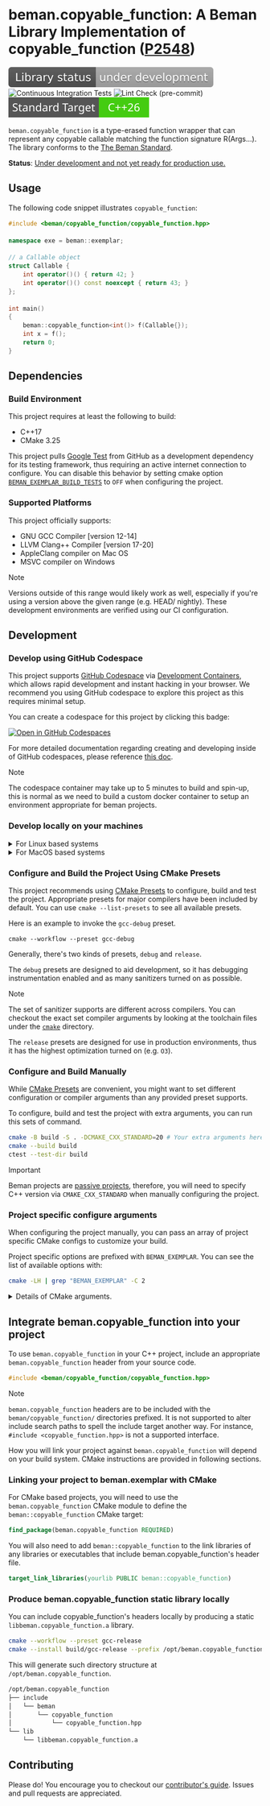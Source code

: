 # beman.copyable\_function: A Beman Library Implementation of copyable_function ([P2548](https://wg21.link/P2548))

<!--
SPDX-License-Identifier: Apache-2.0 WITH LLVM-exception
-->

<!-- markdownlint-disable -->
![Library Status](https://raw.githubusercontent.com/bemanproject/beman/refs/heads/main/images/badges/beman_badge-beman_library_under_development.svg)
![Continuous Integration Tests](https://github.com/bemanproject/exemplar/actions/workflows/ci_tests.yml/badge.svg) ![Lint Check (pre-commit)](https://github.com/bemanproject/exemplar/actions/workflows/pre-commit.yml/badge.svg)
![Target Standard](https://github.com/bemanproject/beman/blob/main/images/badges/cpp26.svg)
<!-- markdownlint-enable -->


`beman.copyable_function` is a type-erased function wrapper that can represent any copyable callable matching
the function signature R(Args...). The library conforms to the [The Beman Standard](https://github.com/bemanproject/beman/blob/main/docs/BEMAN_STANDARD.md).

**Status**: [Under development and not yet ready for production use.](https://github.com/bemanproject/beman/blob/main/docs/BEMAN_LIBRARY_MATURITY_MODEL.md#under-development-and-not-yet-ready-for-production-use)

## Usage


The following code snippet illustrates `copyable_function`:

```cpp
#include <beman/copyable_function/copyable_function.hpp>

namespace exe = beman::exemplar;

// a Callable object
struct Callable {
    int operator()() { return 42; }
    int operator()() const noexcept { return 43; }
};

int main()
{
    beman::copyable_function<int()> f(Callable{});
    int x = f();
    return 0;
}

```


## Dependencies

### Build Environment

This project requires at least the following to build:

* C++17
* CMake 3.25

This project pulls [Google Test](https://github.com/google/googletest)
from GitHub as a development dependency for its testing framework,
thus requiring an active internet connection to configure.
You can disable this behavior by setting cmake option
[`BEMAN_EXEMPLAR_BUILD_TESTS`](#beman_exemplar_build_tests) to `OFF`
when configuring the project.


### Supported Platforms

This project officially supports:

* GNU GCC Compiler \[version 12-14\]
* LLVM Clang++ Compiler \[version 17-20\]
* AppleClang compiler on Mac OS
* MSVC compiler on Windows

> [!NOTE]
>
> Versions outside of this range would likely work as well,
> especially if you're using a version above the given range
> (e.g. HEAD/ nightly).
> These development environments are verified using our CI configuration.

## Development

### Develop using GitHub Codespace

This project supports [GitHub Codespace](https://github.com/features/codespaces)
via [Development Containers](https://containers.dev/),
which allows rapid development and instant hacking in your browser.
We recommend you using GitHub codespace to explore this project as this
requires minimal setup.

You can create a codespace for this project by clicking this badge:

[![Open in GitHub Codespaces](https://github.com/codespaces/badge.svg)](https://codespaces.new/bemanproject/exemplar)

For more detailed documentation regarding creating and developing inside of
GitHub codespaces, please reference [this doc](https://docs.github.com/en/codespaces/).

> [!NOTE]
>
> The codespace container may take up to 5 minutes to build and spin-up,
> this is normal as we need to build a custom docker container to setup
> an environment appropriate for beman projects.

### Develop locally on your machines

<details>
<summary> For Linux based systems </summary>

Beman libraries requires [recent versions of CMake](#build-environment),
we advice you download CMake directly from [CMake's website](https://cmake.org/download/)
or install via the [Kitware apt library](https://apt.kitware.com/).

A [supported compiler](#supported-platforms) should be available from your package manager.
Alternatively you could use an install script from official compiler vendors.

Here is an example of how to install the latest stable version of clang
as per [the official LLVM install guide](https://apt.llvm.org/).

```bash
bash -c "$(wget -O - https://apt.llvm.org/llvm.sh)"
```

</details>

<details>
<summary> For MacOS based systems </summary>

Beman libraries require [recent versions of CMake](#build-environment).
You can use [`Homebrew`](https://brew.sh/) to install the latest major version of CMake.

```bash
brew install cmake
```

A [supported compiler](#supported-platforms) is also available from brew.

For example, you can install latest major release of Clang++ compiler as:

```bash
brew install llvm
```

</details>

### Configure and Build the Project Using CMake Presets

This project recommends using [CMake Presets](https://cmake.org/cmake/help/latest/manual/cmake-presets.7.html)
to configure, build and test the project.
Appropriate presets for major compilers have been included by default.
You can use `cmake --list-presets` to see all available presets.

Here is an example to invoke the `gcc-debug` preset.

```shell
cmake --workflow --preset gcc-debug
```

Generally, there's two kinds of presets, `debug` and `release`.

The `debug` presets are designed to aid development, so it has debugging
instrumentation enabled and as many sanitizers turned on as possible.

> [!NOTE]
>
> The set of sanitizer supports are different across compilers.
> You can checkout the exact set compiler arguments by looking at the toolchain
> files under the [`cmake`](cmake/) directory.

The `release` presets are designed for use in production environments,
thus it has the highest optimization turned on (e.g. `O3`).

### Configure and Build Manually

While [CMake Presets](#configure-and-build-the-project-using-cmake-presets) are
convenient, you might want to set different configuration or compiler arguments
than any provided preset supports.

To configure, build and test the project with extra arguments,
you can run this sets of command.

```bash
cmake -B build -S . -DCMAKE_CXX_STANDARD=20 # Your extra arguments here.
cmake --build build
ctest --test-dir build
```

> [!IMPORTANT]
>
> Beman projects are
> [passive projects](https://github.com/bemanproject/beman/blob/main/docs/BEMAN_STANDARD.md#cmake),
> therefore,
> you will need to specify C++ version via `CMAKE_CXX_STANDARD`
> when manually configuring the project.

### Project specific configure arguments

When configuring the project manually,
you can pass an array of project specific CMake configs to customize your build.

Project specific options are prefixed with `BEMAN_EXEMPLAR`.
You can see the list of available options with:

```bash
cmake -LH | grep "BEMAN_EXEMPLAR" -C 2
```

<details>

<summary> Details of CMake arguments. </summary>

#### `BEMAN_EXEMPLAR_BUILD_TESTS`

Enable building tests and test infrastructure. Default: ON.
Values: { ON, OFF }.

You can configure the project to have this option turned off via:

```bash
cmake -B build -S . -DCMAKE_CXX_STANDARD=20 -DBEMAN_EXEMPLAR_BUILD_TESTS=OFF
```

> [!TIP]
> Because this project requires Google Tests as part of its development
> dependency,
> disable building tests avoids the project from pulling Google Tests from
> GitHub.

#### `BEMAN_EXEMPLAR_BUILD_EXAMPLES`

Enable building examples. Default: ON. Values: { ON, OFF }.

</details>

## Integrate beman.copyable_function into your project

To use `beman.copyable_function` in your C++ project,
include an appropriate `beman.copyable_function` header from your source code.

```c++
#include <beman/copyable_function/copyable_function.hpp>
```

> [!NOTE]
>
> `beman.copyable_function` headers are to be included with the `beman/copyable_function/` directories prefixed.
> It is not supported to alter include search paths to spell the include target another way. For instance,
> `#include <copyable_function.hpp>` is not a supported interface.

How you will link your project against `beman.copyable_function` will depend on your build system.
CMake instructions are provided in following sections.

### Linking your project to beman.exemplar with CMake

For CMake based projects,
you will need to use the `beman.copyable_function` CMake module
to define the `beman::copyable_function` CMake target:

```cmake
find_package(beman.copyable_function REQUIRED)
```

You will also need to add `beman::copyable_function` to the link libraries of
any libraries or executables that include beman.copyable_function's header file.

```cmake
target_link_libraries(yourlib PUBLIC beman::copyable_function)
```

### Produce beman.copyable_function static library locally

You can include copyable_function's headers locally
by producing a static `libbeman.copyable_function.a` library.

```bash
cmake --workflow --preset gcc-release
cmake --install build/gcc-release --prefix /opt/beman.copyable_function
```

This will generate such directory structure at `/opt/beman.copyable_function`.

```txt
/opt/beman.copyable_function
├── include
│   └── beman
│       └── copyable_function
│           └── copyable_function.hpp
└── lib
    └── libbeman.copyable_function.a
```

## Contributing

Please do!
You encourage you to checkout our [contributor's guide](docs/README.md).
Issues and pull requests are appreciated.
